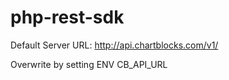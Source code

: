 php-rest-sdk
============

Default Server URL: http://api.chartblocks.com/v1/

Overwrite by setting ENV CB_API_URL
